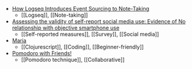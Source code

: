 - [How Logseq Introduces Event Sourcing to Note-Taking](https://preslav.me/2022/11/15/how-logseq-introduces-event-sourcing-to-note-taking/)
	- [[Logseq]], [[Note-taking]]
- [Assessing the validity of self-report social media use: Evidence of No relationship with objective smartphone use](https://www.sciencedirect.com/science/article/abs/pii/S0747563222003879)
	- [[Self-reported measures]], [[Survey]], [[Social media]]
- [Maria](https://www.maria.cloud/)
	- [[Clojurescript]], [[Coding]], [[Beginner-friendly]]
- [Pomodoro with Friends!](https://pomochat.com/)
	- [[Pomodoro technique]], [[Collaborative]]